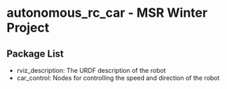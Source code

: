 # autonomous_rc_car - MSR Winter Project

## Package List
- rviz_description: The URDF description of the robot
- car_control: Nodes for controlling the speed and direction of the robot
